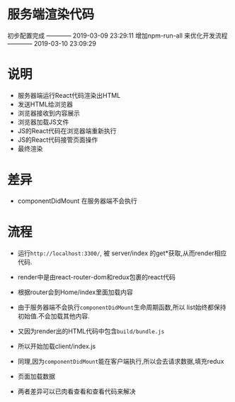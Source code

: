 # 服务端渲染代码
初步配置完成 ———— 2019-03-09 23:29:11
增加npm-run-all 来优化开发流程 ———— 2019-03-10 23:09:29


# 说明
* 服务器端运行React代码渲染出HTML
* 发送HTML给浏览器
* 浏览器接收到内容展示
* 浏览器加载JS文件
* JS的React代码在浏览器端重新执行
* JS的React代码接管页面操作
* 最终渲染

# 差异
* componentDidMount 在服务器端不会执行

# 流程
* 运行`http://localhost:3300/`, 被 server/index 的get*获取,从而render相应代码.
* render中是由react-router-dom和redux包裹的react代码
* 根据router会到Home/index里面加载内容
* 由于服务器端不会执行`componentDidMount`生命周期函数,所以 list始终都保持初始值.不会加载其他内容.
* 又因为render出的HTML代码中包含`build/bundle.js`

* 所以开始加载client/index.js
* 同理,因为`componentDidMount`能在客户端执行,所以会去请求数据,填充redux
* 页面加载数据

* 两者差异可以已肉看查看和查看代码来解决